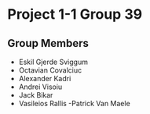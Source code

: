 # Project 1-1 Group 39

## Group Members

- Eskil Gjerde Sviggum
- Octavian Covalciuc
- Alexander Kadri
- Andrei Visoiu
- Jack Bikar 
- Vasileios Rallis
-Patrick Van Maele
